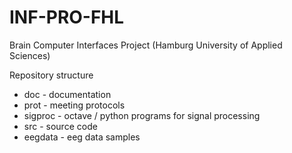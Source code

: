 INF-PRO-FHL
===========

Brain Computer Interfaces Project (Hamburg University of Applied Sciences)

Repository structure

* doc - documentation
* prot - meeting protocols
* sigproc - octave / python programs for signal processing
* src - source code
* eegdata - eeg data samples
